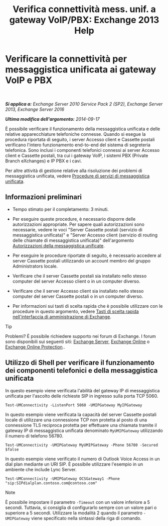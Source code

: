 ﻿---
title: 'Verifica connettività mess. unif. a gateway VoIP/PBX: Exchange 2013 Help'
TOCTitle: Verificare la connettività per messaggistica unificata ai gateway VoIP e PBX
ms:assetid: 2aca8631-a99a-4e29-aff0-e462385f03b2
ms:mtpsurl: https://technet.microsoft.com/it-it/library/Aa996906(v=EXCHG.150)
ms:contentKeyID: 56269830
ms.date: 05/22/2018
mtps_version: v=EXCHG.150
ms.translationtype: MT
---

# Verificare la connettività per messaggistica unificata ai gateway VoIP e PBX

 

_**Si applica a:** Exchange Server 2010 Service Pack 2 (SP2), Exchange Server 2013, Exchange Server 2016_

_**Ultima modifica dell'argomento:** 2014-09-17_

È possibile verificare il funzionamento della messaggistica unificata e delle relative apparecchiature telefoniche connesse. Quando si esegue la procedura riportata di seguito, i server Accesso client e Cassette postali verificano l'intero funzionamento end-to-end del sistema di segreteria telefonica. Sono inclusi i componenti telefonici connessi ai server Accesso client e Cassette postali, tra cui i gateway VoIP, i sistemi PBX (Private Branch eXchanges) e IP PBX e i cavi.

Per altre attività di gestione relative alla risoluzione dei problemi di messaggistica unificata, vedere [Procedure di servizi di messaggistica unificata](um-services-procedures-exchange-2013-help.md).

## Informazioni preliminari

  - Tempo stimato per il completamento: 3 minuti.

  - Per eseguire queste procedure, è necessario disporre delle autorizzazioni appropriate. Per sapere quali autorizzazioni sono necessarie, vedere le voci "Server Cassette postali (servizio di messaggistica unificata)" e "Server Accesso client (servizio di routing delle chiamate di messaggistica unificata)" dell'argomento [Autorizzazioni della messaggistica unificate](unified-messaging-permissions-exchange-2013-help.md).

  - Per eseguire le procedure riportate di seguito, è necessario accedere al server Cassette postali utilizzando un account membro del gruppo Administrators locale.

  - Verificare che il server Cassette postali sia installato nello stesso computer del server Accesso client o in un computer diverso.

  - Verificare che il server Accesso client sia installato nello stesso computer del server Cassette postali o in un computer diverso.

  - Per informazioni sui tasti di scelta rapida che è possibile utilizzare con le procedure in questo argomento, vedere [Tasti di scelta rapida nell'interfaccia di amministrazione di Exchange](keyboard-shortcuts-in-the-exchange-admin-center-exchange-online-protection-help.md).


> [!TIP]
> Problemi? È possibile richiedere supporto nei forum di Exchange. I forum sono disponibili sui seguenti siti: <A href="https://go.microsoft.com/fwlink/p/?linkid=60612">Exchange Server</A>, <A href="https://go.microsoft.com/fwlink/p/?linkid=267542">Exchange Online</A> o <A href="https://go.microsoft.com/fwlink/p/?linkid=285351">Exchange Online Protection</A>..



## Utilizzo di Shell per verificare il funzionamento dei componenti telefonici e della messaggistica unificata

In questo esempio viene verificata l'abilità del gateway IP di messaggistica unificata per l'ascolto delle richieste SIP in ingresso sulla porta TCP 5060.

    Test-UMConnectivity -ListenPort 5060 -UMIPGateway MyIPGateway

In questo esempio viene verificata la capacità del server Cassette postali locale di utilizzare una connessione TCP non protetta al posto di una connessione TLS reciproca protetta per effettuare una chiamata tramite il gateway IP di messaggistica unificata denominato `MyUMIPGateway` utilizzando il numero di telefono 56780.

    Test-UMConnectivity -UMIPGateway MyUMIPGateway -Phone 56780 -Secured $false

In questo esempio viene verificato il numero di Outlook Voice Access in un dial plan mediante un URI SIP. È possibile utilizzare l'esempio in un ambiente che include Lync Server.

    Test-UMConnectivity -UMIPGateway OCSGateway1 -Phone "sip:SIPdialplan.contoso.com@contoso.com"


> [!NOTE]
> È possibile impostare il parametro <CODE>-Timeout</CODE> con un valore inferiore a 5 secondi. Tuttavia, si consiglia di configurarlo sempre con un valore pari o superiore a 5 secondi. Utilizzare la modalità 2 quando il parametro <CODE>&shy;UMIPGateway</CODE> viene specificato nella sintassi della riga di comando.


